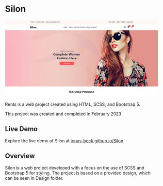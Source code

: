 # Silon

![Silon Banner](docs/Screenshot.jpg)

Rents is a web project created using HTML, SCSS, and Bootstrap 5.

This project was created and completed in February 2023

## Live Demo

Explore the live demo of Silon at [jonas-beck.github.io/Silon](https://jonas-beck.github.io/Silon).

## Overview

Silon is a web project developed with a focus on the use of SCSS and Bootstrap 5 for styling. The project is based on a provided design, which can be seen in Design folder.
